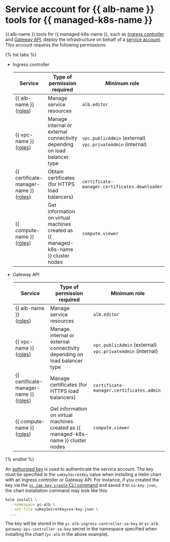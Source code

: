# Service account for {{ alb-name }} tools for {{ managed-k8s-name }}

{{ alb-name }} tools for {{ managed-k8s-name }}, such as [Ingress controller](index.md) and [Gateway API](../k8s-gateway-api/index.md), deploy the infrastructure on behalf of a [service account](../../../iam/concepts/users/service-accounts.md). This account requires the following permissions:


{% list tabs %}

- Ingress controller


   | Service | Type of permission required | Minimum role |
   | ----- | ----- | ----- |
   | {{ alb-name }}<br/>([roles](../../security/index.md)) | Manage service resources | `alb.editor` |
   | {{ vpc-name }}<br/>([roles](../../../vpc/security/index.md)) | Manage internal or external connectivity depending on load balancer type | `vpc.publicAdmin` (external)<br/>`vpc.privateAdmin` (internal) |
   | {{ certificate-manager-name }}<br/>([roles](../../../certificate-manager/security/index.md)) | Obtain certificates (for HTTPS load balancers) | `certificate-manager.certificates.downloader` |
   | {{ compute-name }}<br/>([roles](../../../compute/security/index.md)) | Get information on virtual machines created as {{ managed-k8s-name }} cluster nodes | `compute.viewer` |


- Gateway API

   | Service | Type of permission required | Minimum role |
   | ----- | ----- | ----- |
   | {{ alb-name }}<br/>([roles](../../security/index.md)) | Manage service resources | `alb.editor` |
   | {{ vpc-name }}<br/>([roles](../../../vpc/security/index.md)) | Manage internal or external connectivity depending on load balancer type | `vpc.publicAdmin` (external)<br/>`vpc.privateAdmin` (internal) |
   | {{ certificate-manager-name }}<br/>([roles](../../../certificate-manager/security/index.md)) | Manage certificates (for HTTPS load balancers) | `certificate-manager.certificates.admin` |
   | {{ compute-name }}<br/>([roles](../../../compute/security/index.md)) | Get information on virtual machines created as {{ managed-k8s-name }} cluster nodes | `compute.viewer` |

{% endlist %}


An [authorized key](../../../iam/concepts/authorization/key.md) is used to authenticate the service account. The key must be specified in the `saKeySecretKey` value when installing a Helm chart with an Ingress controller or Gateway API. For instance, if you created the key via the [`yc iam key create` CLI command](../../../cli/cli-ref/managed-services/iam/key/create.md) and saved it to `sa-key.json`, the chart installation command may look like this:

```bash
helm install \
  --namespace yc-alb \
  --set-file saKeySecretKey=sa-key.json \
  ...
```

The key will be stored in the `yc-alb-ingress-controller-sa-key` or `yc-alb-gateway-api-controller-sa-key` secret in the namespace specified when installing the chart (`yc-alb` in the above example).
